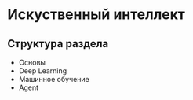 # Искуственный интеллект


## Структура раздела
- Основы
- Deep Learning
- Машинное обучение
- Agent
